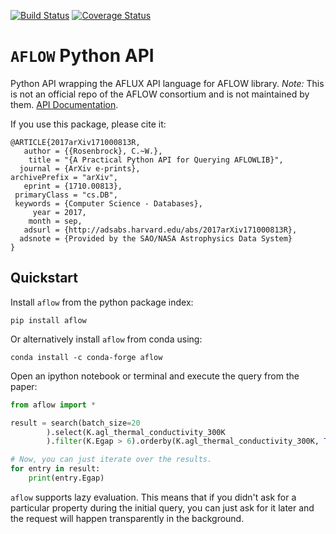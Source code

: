 [![Build Status](https://travis-ci.org/rosenbrockc/aflow.svg?branch=master)](https://travis-ci.org/rosenbrockc/aflow) [![Coverage Status](https://coveralls.io/repos/github/rosenbrockc/aflow/badge.svg?branch=master)](https://coveralls.io/github/rosenbrockc/aflow?branch=master)

# `AFLOW` Python API

Python API wrapping the AFLUX API language for AFLOW library. _Note:_ This is not an official repo of the AFLOW consortium and is not maintained by them. [API Documentation](https://rosenbrockc.github.io/aflow/).

If you use this package, please cite it:

```
@ARTICLE{2017arXiv171000813R,
   author = {{Rosenbrock}, C.~W.},
    title = "{A Practical Python API for Querying AFLOWLIB}",
  journal = {ArXiv e-prints},
archivePrefix = "arXiv",
   eprint = {1710.00813},
 primaryClass = "cs.DB",
 keywords = {Computer Science - Databases},
     year = 2017,
    month = sep,
   adsurl = {http://adsabs.harvard.edu/abs/2017arXiv171000813R},
  adsnote = {Provided by the SAO/NASA Astrophysics Data System}
}
```

## Quickstart

Install `aflow` from the python package index:

```
pip install aflow
```

Or alternatively install `aflow` from conda using:

```
conda install -c conda-forge aflow
```

Open an ipython notebook or terminal and execute the query from the paper:

```python
from aflow import *

result = search(batch_size=20
        ).select(K.agl_thermal_conductivity_300K
        ).filter(K.Egap > 6).orderby(K.agl_thermal_conductivity_300K, True)

# Now, you can just iterate over the results.
for entry in result:
    print(entry.Egap)
```

`aflow` supports lazy evaluation. This means that if you didn't ask for a particular property during the initial query, you can just ask for it later and the request will happen transparently in the background.


